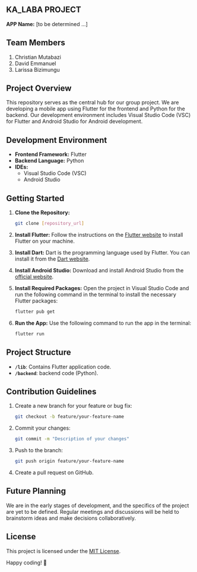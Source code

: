 ## KA_LABA PROJECT

**APP Name:** [to be determined ...]

## Team Members

1. Christian Mutabazi
2. David Emmanuel
3. Larissa Bizimungu

## Project Overview

This repository serves as the central hub for our group project. We are developing a mobile app using Flutter for the frontend and Python for the backend. Our development environment includes Visual Studio Code (VSC) for Flutter and Android Studio for Android development.

## Development Environment

- **Frontend Framework:** Flutter
- **Backend Language:** Python
- **IDEs:**
  - Visual Studio Code (VSC)
  - Android Studio

## Getting Started

1. **Clone the Repository:**
   ```bash
   git clone [repository_url]
   ```

2. **Install Flutter:**
   Follow the instructions on the [Flutter website](https://flutter.dev/docs/get-started/install) to install Flutter on your machine.

3. **Install Dart:**
   Dart is the programming language used by Flutter. You can install it from the [Dart website](https://dart.dev/get-dart).

4. **Install Android Studio:**
   Download and install Android Studio from the [official website](https://developer.android.com/studio).

5. **Install Required Packages:**
   Open the project in Visual Studio Code and run the following command in the terminal to install the necessary Flutter packages:
   ```bash
   flutter pub get
   ```

6. **Run the App:**
   Use the following command to run the app in the terminal:
   ```bash
   flutter run
   ```

## Project Structure

- **`/lib`**: Contains Flutter application code.
- **`/backend`**: backend code (Python).

## Contribution Guidelines

1. Create a new branch for your feature or bug fix:
   ```bash
   git checkout -b feature/your-feature-name
   ```

2. Commit your changes:
   ```bash
   git commit -m "Description of your changes"
   ```

3. Push to the branch:
   ```bash
   git push origin feature/your-feature-name
   ```

4. Create a pull request on GitHub.


## Future Planning

We are in the early stages of development, and the specifics of the project are yet to be defined. Regular meetings and discussions will be held to brainstorm ideas and make decisions collaboratively.

## License

This project is licensed under the [MIT License](LICENSE).

Happy coding! 🚀
